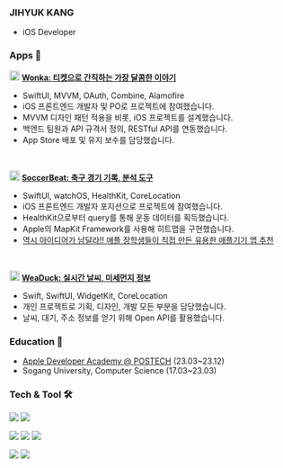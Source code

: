 ### JIHYUK KANG
- iOS Developer

### Apps 🍎
<img width="18" alt="Wonka" src="https://github.com/S0Kan9/moomoo_FE/assets/77256855/dda5bbe0-281d-48ed-8529-1b5c9ad32951"> **[Wonka: 티켓으로 간직하는 가장 달콤한 이야기](https://apps.apple.com/kr/app/wonka/id6468251708)**
- SwiftUI, MVVM, OAuth, Combine, Alamofire
- iOS 프론트엔드 개발자 및 PO로 프로젝트에 참여했습니다.
- MVVM 디자인 패턴 적용을 비롯, iOS 프로젝트를 설계했습니다.
- 백엔드 팀원과 API 규격서 정의, RESTful API를 연동했습니다.
- App Store 배포 및 유지 보수를 담당했습니다.

<br>

<img width="18" alt="SoccerBeat" src="https://github.com/S0Kan9/moomoo_FE/assets/77256855/1661807a-246f-4fd2-9fc7-e7a7961045af"> **[SoccerBeat: 축구 경기 기록, 분석 도구](https://apps.apple.com/kr/app/soccerbeat/id6470206109)**
- SwiftUI, watchOS, HealthKit, CoreLocation
- iOS 프론트엔드 개발자 포지션으로 프로젝트에 참여했습니다.
- HealthKit으로부터 query를 통해 운동 데이터를 획득했습니다.
- Apple의 MapKit Framework를 사용해 히트맵을 구현했습니다.
- [역시 아이디어가 남달라!! 애플 장학생들이 직접 만든 유용한 애플기기 앱 추천](https://www.youtube.com/watch?v=DQ34D-LLB78&t=846s)

<br>

<img width="18" alt="WeaDuck" src="https://github.com/S0Kan9/moomoo_FE/assets/77256855/4e7ceaa9-f909-4d15-9fbf-0a53e83d473b"> **[WeaDuck: 실시간 날씨, 미세먼지 정보](https://apps.apple.com/kr/app/weaduck/id6444627058)**
- Swift, SwiftUI, WidgetKit, CoreLocation
- 개인 프로젝트로 기획, 디자인, 개발 모든 부분을 담당했습니다.
- 날씨, 대기, 주소 정보를 얻기 위해 Open API를 활용했습니다.


### Education 🏫
- [Apple Developer Academy @ POSTECH](https://developeracademy.postech.ac.kr/en/) (23.03~23.12)
- Sogang University, Computer Science (17.03~23.03)


### Tech & Tool 🛠️
<img src="https://img.shields.io/badge/swift-F05138?style=for-the-badge&logo=swift&logoColor=white"> <img src="https://img.shields.io/badge/c-%2300599C.svg?style=for-the-badge&logo=c&logoColor=white">

<img src="https://img.shields.io/badge/github-181717?style=for-the-badge&logo=github&logoColor=white"> <img src="https://img.shields.io/badge/Slack-4A154B?style=for-the-badge&logo=slack&logoColor=white"> <img src="https://img.shields.io/badge/notion-000000?style=for-the-badge&logo=notion&logoColor=white">

<img src="https://img.shields.io/badge/Figma-F24E1E?style=for-the-badge&logo=figma&logoColor=white"> <img src="https://img.shields.io/badge/Photoshop-31A8FF?style=for-the-badge&logo=adobe-photoshop&logoColor=white"> 

<!--START_SECTION:waka-->

<!--END_SECTION:waka-->

<!--
**geee3/geee3** is a ✨ _special_ ✨ repository because its `README.md` (this file) appears on your GitHub profile.

Here are some ideas to get you started:

- 🔭 I’m currently working on ...
- 🌱 I’m currently learning ...
- 👯 I’m looking to collaborate on ...
- 🤔 I’m looking for help with ...
- 💬 Ask me about ...
- 📫 How to reach me: ...
- 😄 Pronouns: ...
- ⚡ Fun fact: ...
-->
